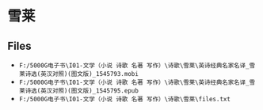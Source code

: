 # 雪莱

## Files

- `F:/5000G电子书\I01-文学（小说 诗歌 名著 写作）\诗歌\雪莱\英诗经典名家名译_雪莱诗选(英汉对照)(图文版)_1545793.mobi`
- `F:/5000G电子书\I01-文学（小说 诗歌 名著 写作）\诗歌\雪莱\英诗经典名家名译_雪莱诗选(英汉对照)(图文版)_1545795.epub`
- `F:/5000G电子书\I01-文学（小说 诗歌 名著 写作）\诗歌\雪莱\files.txt`
